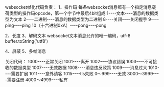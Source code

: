 websocket帧化代码负责：
1、操作码
每条websocket消息都有一个指定消息载荷类型的操作码opcode，第一个字节中最后4bit组成
1----文本----消息的数据类型为文本
2----二进制----消息的数据类型为二进制
8----关闭----关闭握手
9----ping----ping
10（十六进制0xA）----pong----pong


2、长度
3、解码文本
websocket文本消息允许的唯一编码，utf-8
buffer.toString('utf8')

4、屏蔽
5、多帧消息


关闭代码：
1000----正常关闭
1001----离开
1002----协议错误
1003----不可接收的数据类型
1007----无效数据
1008----消息违反政策
1009----消息过大
1010----需要扩展
1011----意外请客
1015----tls失败
0～999----无效
3000～3999----需要注册
4000～4999----私有
